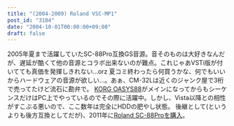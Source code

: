 ```yaml
---
title: "(2004-2009) Roland VSC-MP1"
post_id: "3184"
date: "2004-10-01T00:00:00+09:00"
draft: false
---
```



2005年夏まで活躍していたSC-88Pro互換GS音源。音そのものは大好きなんだが、遅延が酷くて他の音源とコラボ出来ないのが難点。これじゃあVSTi版が付いてても真価を発揮しきれない…orz 夏コミ終わったら何買うかな、何でもいいからハードウェアの音源が欲しい…。あぁ、CM-32Lは近くのジャンク屋で3桁で売ってたけど流石に勘弁で。  [KORG OASYS88](/oasys88)がメインになってからもシーケンスだけはPC上でやっているのでその際に活躍中。しかし、Vista以降との相性がすこぶる悪いので、ここ数年は完全にHDDの肥やし状態。 後継として(というよりも後方互換としてだが)、2011年に[Roland SC-88Proを購入](/sc-88pro)。
